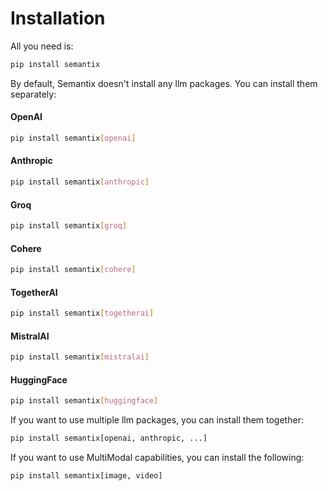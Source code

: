 # Installation

All you need is:

```bash
pip install semantix
```

By default, Semantix doesn't install any llm packages. You can install them separately:

<!-- tabs:start -->

#### **OpenAI**
```bash
pip install semantix[openai]
```
#### **Anthropic**
```bash
pip install semantix[anthropic]
```
#### **Groq**
```bash
pip install semantix[groq]
```
#### **Cohere**
```bash
pip install semantix[cohere]
```
#### **TogetherAI**
```bash
pip install semantix[togetherai]
```
#### **MistralAI**
```bash
pip install semantix[mistralai]
```
#### **HuggingFace**
```bash
pip install semantix[huggingface]
```

<!-- tabs:end -->

If you want to use multiple llm packages, you can install them together:

```bash
pip install semantix[openai, anthropic, ...]
```

If you want to use MultiModal capabilities, you can install the following:

```bash
pip install semantix[image, video]
```
